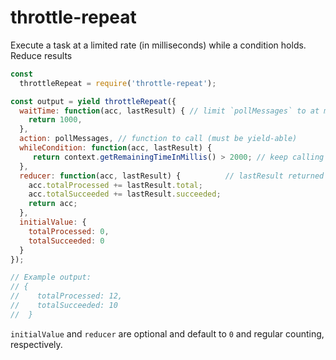 # throttle-repeat

Execute a task at a limited rate (in milliseconds) while a condition holds. Reduce results

```javascript
const
  throttleRepeat = require('throttle-repeat');

const output = yield throttleRepeat({
  waitTime: function(acc, lastResult) { // limit `pollMessages` to at most once a second
    return 1000,
  },
  action: pollMessages, // function to call (must be yield-able)
  whileCondition: function(acc, lastResult) {
     return context.getRemainingTimeInMillis() > 2000; // keep calling while this condition holds
  },
  reducer: function(acc, lastResult) {          // lastResult returned by pollMessages
    acc.totalProcessed += lastResult.total;
    acc.totalSucceeded += lastResult.succeeded;
    return acc;
  },
  initialValue: {
    totalProcessed: 0,
    totalSucceeded: 0
  }
});

// Example output:
// {
//    totalProcessed: 12,
//    totalSucceeded: 10
//  }
```

`initialValue` and `reducer` are optional and default to `0` and regular counting, respectively.
